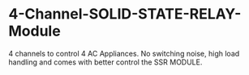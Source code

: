 # 4-Channel-SOLID-STATE-RELAY-Module
4 channels to control 4 AC Appliances. No switching noise, high load handling and comes with better control the SSR MODULE.

